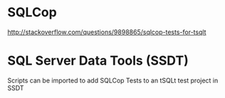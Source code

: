 # SQLCop
http://stackoverflow.com/questions/9898865/sqlcop-tests-for-tsqlt

# SQL Server Data Tools (SSDT)
Scripts can be imported to add SQLCop Tests to an tSQLt test project in SSDT

